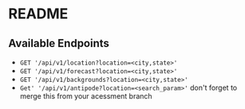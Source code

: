 # README
## Available Endpoints
- `GET '/api/v1/location?location=<city,state>'`
- `GET '/api/v1/forecast?location=<city,state>'`
- `GET '/api/v1/backgrounds?location=<city,state>'`
- `Get' '/api/v1/antipode?location=<search_param>'` don't forget to merge this from your acessment branch
 
